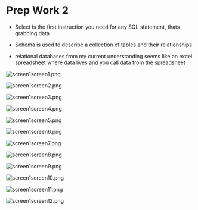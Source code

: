 # Prep Work 2

- Select is the first instruction you need for any SQL statement, thats grabbing data

- Schema is used to describe a collection of tables and their relationships

- relational databases from my current understanding seems like an excel spreadsheet where data lives and you call data from the spreadsheet

![screen1](screen1.png)screen1.png

![screen1](screen2.png)screen2.png

![screen1](screen3.png)screen3.png

![screen1](screen4.png)screen4.png

![screen1](screen5.png)screen5.png

![screen1](screen6.png)screen6.png

![screen1](screen7.png)screen7.png

![screen1](screen8.png)screen8.png

![screen1](screen9.png)screen9.png

![screen1](screen10.png)screen10.png

![screen1](screen11.png)screen11.png

![screen1](screen12.png)screen12.png